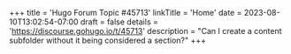 +++
title = 'Hugo Forum Topic #45713'
linkTitle = 'Home'
date = 2023-08-10T13:02:54-07:00
draft = false
details = 'https://discourse.gohugo.io/t/45713'
description = "Can I create a content subfolder without it being considered a section?"
+++
